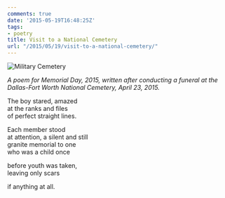 ```yaml
---
comments: true
date: '2015-05-19T16:48:25Z'
tags:
- poetry
title: Visit to a National Cemetery
url: "/2015/05/19/visit-to-a-national-cemetery/"
---
```


![Military Cemetery](/img/2015/cemetery.jpg)

*A poem for Memorial Day, 2015, written after conducting a funeral at the Dallas-Fort Worth National Cemetery, April 23, 2015.*

The boy stared, amazed  
at the ranks and files  
of perfect straight lines.  

Each member stood  
at attention, a silent and still  
granite memorial to one  
who was a child once

before youth was taken,  
leaving only scars

if anything at all. 

